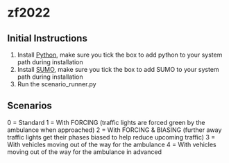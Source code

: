 # zf2022

## Initial Instructions

1. Install [Python](https://www.python.org/), make sure you tick the box to add python to your system path during installation
2. Install [SUMO](https://sumo.dlr.de/wiki/Installing), make sure you tick the box to add SUMO to your system path during installation
3. Run the scenario_runner.py

## Scenarios

0 = Standard
1 = With FORCING (traffic lights are forced green by the ambulance when approached)
2 = With FORCING & BIASING (further away traffic lights get their phases biased to help reduce upcoming traffic)
3 = With vehicles moving out of the way for the ambulance
4 = With vehicles moving out of the way for the ambulance in advanced
